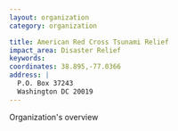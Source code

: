 ```yaml
---
layout: organization
category: organization

title: American Red Cross Tsunami Relief
impact_area: Disaster Relief
keywords: 
coordinates: 38.895,-77.0366
address: |
  P.O. Box 37243
  Washington DC 20019
---
```

Organization's overview
